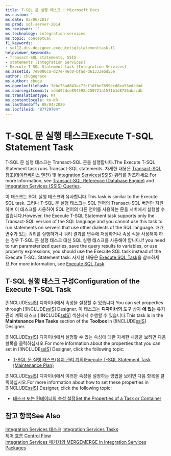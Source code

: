 ```yaml
---
title: T-SQL 문 실행 태스크 | Microsoft Docs
ms.custom: ''
ms.date: 03/06/2017
ms.prod: sql-server-2014
ms.reviewer: ''
ms.technology: integration-services
ms.topic: conceptual
f1_keywords:
- sql12.dts.designer.executetsqlstatementtask.f1
helpviewer_keywords:
- Transact-SQL statements, SSIS
- statements [Integration Services]
- Execute T-SQL Statement task [Integration Services]
ms.assetid: 7e9086ca-d27e-46c0-bfad-d61333ebd55e
author: chugugrace
ms.author: chugu
ms.openlocfilehash: 7ebc73ad843ac7fcf1dfbe7699ecd8ea53edcdad
ms.sourcegitcommit: ad4d92dce894592a259721a1571b1d8736abacdb
ms.translationtype: MT
ms.contentlocale: ko-KR
ms.lasthandoff: 08/04/2020
ms.locfileid: "87729704"
---
```

# <a name="execute-t-sql-statement-task"></a><span data-ttu-id="7147c-102">T-SQL 문 실행 태스크</span><span class="sxs-lookup"><span data-stu-id="7147c-102">Execute T-SQL Statement Task</span></span>
  <span data-ttu-id="7147c-103">T-SQL 문 실행 태스크는 Transact-SQL 문을 실행합니다.</span><span class="sxs-lookup"><span data-stu-id="7147c-103">The Execute T-SQL Statement task runs Transact-SQL statements.</span></span> <span data-ttu-id="7147c-104">자세한 내용은 [Transact-SQL 참조&#40;데이터베이스 엔진&#41;](/sql/t-sql/language-reference) 및 [Integration Services&#40;SSIS&#41; 쿼리](../integration-services-ssis-queries.md)를 참조하세요.</span><span class="sxs-lookup"><span data-stu-id="7147c-104">For more information, see [Transact-SQL Reference &#40;Database Engine&#41;](/sql/t-sql/language-reference) and [Integration Services &#40;SSIS&#41; Queries](../integration-services-ssis-queries.md).</span></span>  
  
 <span data-ttu-id="7147c-105">이 태스크는 SQL 실행 태스크와 유사합니다.</span><span class="sxs-lookup"><span data-stu-id="7147c-105">This task is similar to the Execute SQL task.</span></span> <span data-ttu-id="7147c-106">그러나 T-SQL 문 실행 태스크는 SQL 언어의 Transact-SQL 버전만 지원하며 이 태스크를 사용하여 SQL 언어의 다른 언어를 사용하는 문을 서버에서 실행할 수 없습니다.</span><span class="sxs-lookup"><span data-stu-id="7147c-106">However, the Execute T-SQL Statement task supports only the Transact-SQL version of the SQL language and you cannot use this task to run statements on servers that use other dialects of the SQL language.</span></span> <span data-ttu-id="7147c-107">매개 변수가 있는 쿼리를 실행하거나 쿼리 결과를 변수에 저장하거나 속성 식을 사용해야 하는 경우 T-SQL 문 실행 태스크 대신 SQL 실행 태스크를 사용해야 합니다.</span><span class="sxs-lookup"><span data-stu-id="7147c-107">If you need to run parameterized queries, save the query results to variables, or use property expressions, you should use the Execute SQL task instead of the Execute T-SQL Statement task.</span></span> <span data-ttu-id="7147c-108">자세한 내용은 [Execute SQL Task](execute-sql-task.md)을 참조하세요.</span><span class="sxs-lookup"><span data-stu-id="7147c-108">For more information, see [Execute SQL Task](execute-sql-task.md).</span></span>  
  
## <a name="configuration-of-the-execute-t-sql-task"></a><span data-ttu-id="7147c-109">T-SQL 실행 태스크 구성</span><span class="sxs-lookup"><span data-stu-id="7147c-109">Configuration of the Execute T-SQL Task</span></span>  
 <span data-ttu-id="7147c-110">[!INCLUDE[ssIS](../../../includes/ssis-md.md)] 디자이너에서 속성을 설정할 수 있습니다.</span><span class="sxs-lookup"><span data-stu-id="7147c-110">You can set properties through [!INCLUDE[ssIS](../../../includes/ssis-md.md)] Designer.</span></span> <span data-ttu-id="7147c-111">이 태스크는 **디자이너의** 도구 상자 **에 있는** 유지 관리 계획 태스크 [!INCLUDE[ssIS](../../../includes/ssis-md.md)] 섹션에서 수행할 수 있습니다.</span><span class="sxs-lookup"><span data-stu-id="7147c-111">This task is in the **Maintenance Plan Tasks** section of the **Toolbox** in [!INCLUDE[ssIS](../../../includes/ssis-md.md)] Designer.</span></span>  
  
 <span data-ttu-id="7147c-112">[!INCLUDE[ssIS](../../../includes/ssis-md.md)] 디자이너에서 설정할 수 있는 속성에 대한 자세한 내용을 보려면 다음 항목을 클릭하십시오.</span><span class="sxs-lookup"><span data-stu-id="7147c-112">For more information about the properties that you can set in [!INCLUDE[ssIS](../../../includes/ssis-md.md)] Designer, click the following topic:</span></span>  
  
-   [<span data-ttu-id="7147c-113">T-SQL 문 실행 태스크&#40;유지 관리 계획&#41;</span><span class="sxs-lookup"><span data-stu-id="7147c-113">Execute T-SQL Statement Task &#40;Maintenance Plan&#41;</span></span>](../../relational-databases/maintenance-plans/execute-t-sql-statement-task-maintenance-plan.md)  
  
 <span data-ttu-id="7147c-114">[!INCLUDE[ssIS](../../../includes/ssis-md.md)] 디자이너에서 이러한 속성을 설정하는 방법을 보려면 다음 항목을 클릭하십시오.</span><span class="sxs-lookup"><span data-stu-id="7147c-114">For more information about how to set these properties in [!INCLUDE[ssIS](../../../includes/ssis-md.md)] Designer, click the following topic:</span></span>  
  
-   [<span data-ttu-id="7147c-115">태스크 또는 컨테이너의 속성 설정</span><span class="sxs-lookup"><span data-stu-id="7147c-115">Set the Properties of a Task or Container</span></span>](../set-the-properties-of-a-task-or-container.md)  
  
## <a name="see-also"></a><span data-ttu-id="7147c-116">참고 항목</span><span class="sxs-lookup"><span data-stu-id="7147c-116">See Also</span></span>  
 <span data-ttu-id="7147c-117">[Integration Services 태스크](integration-services-tasks.md) </span><span class="sxs-lookup"><span data-stu-id="7147c-117">[Integration Services Tasks](integration-services-tasks.md) </span></span>  
 <span data-ttu-id="7147c-118">[제어 흐름](control-flow.md) </span><span class="sxs-lookup"><span data-stu-id="7147c-118">[Control Flow](control-flow.md) </span></span>  
 [<span data-ttu-id="7147c-119">Integration Services 패키지의 MERGE</span><span class="sxs-lookup"><span data-stu-id="7147c-119">MERGE in Integration Services Packages</span></span>](merge-in-integration-services-packages.md)  
  
  
